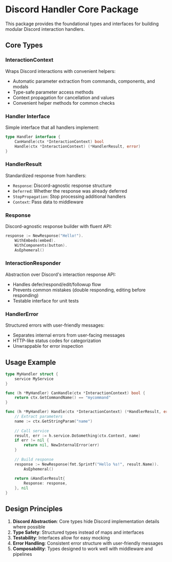 # Discord Handler Core Package

This package provides the foundational types and interfaces for building modular Discord interaction handlers.

## Core Types

### InteractionContext
Wraps Discord interactions with convenient helpers:
- Automatic parameter extraction from commands, components, and modals
- Type-safe parameter access methods
- Context propagation for cancellation and values
- Convenient helper methods for common checks

### Handler Interface
Simple interface that all handlers implement:
```go
type Handler interface {
    CanHandle(ctx *InteractionContext) bool
    Handle(ctx *InteractionContext) (*HandlerResult, error)
}
```

### HandlerResult
Standardized response from handlers:
- `Response`: Discord-agnostic response structure
- `Deferred`: Whether the response was already deferred
- `StopPropagation`: Stop processing additional handlers
- `Context`: Pass data to middleware

### Response
Discord-agnostic response builder with fluent API:
```go
response := NewResponse("Hello!").
    WithEmbeds(embed).
    WithComponents(button).
    AsEphemeral()
```

### InteractionResponder
Abstraction over Discord's interaction response API:
- Handles defer/respond/edit/followup flow
- Prevents common mistakes (double responding, editing before responding)
- Testable interface for unit tests

### HandlerError
Structured errors with user-friendly messages:
- Separates internal errors from user-facing messages
- HTTP-like status codes for categorization
- Unwrappable for error inspection

## Usage Example

```go
type MyHandler struct {
    service MyService
}

func (h *MyHandler) CanHandle(ctx *InteractionContext) bool {
    return ctx.GetCommandName() == "mycommand"
}

func (h *MyHandler) Handle(ctx *InteractionContext) (*HandlerResult, error) {
    // Extract parameters
    name := ctx.GetStringParam("name")
    
    // Call service
    result, err := h.service.DoSomething(ctx.Context, name)
    if err != nil {
        return nil, NewInternalError(err)
    }
    
    // Build response
    response := NewResponse(fmt.Sprintf("Hello %s!", result.Name)).
        AsEphemeral()
    
    return &HandlerResult{
        Response: response,
    }, nil
}
```

## Design Principles

1. **Discord Abstraction**: Core types hide Discord implementation details where possible
2. **Type Safety**: Structured types instead of maps and interfaces
3. **Testability**: Interfaces allow for easy mocking
4. **Error Handling**: Consistent error structure with user-friendly messages
5. **Composability**: Types designed to work well with middleware and pipelines